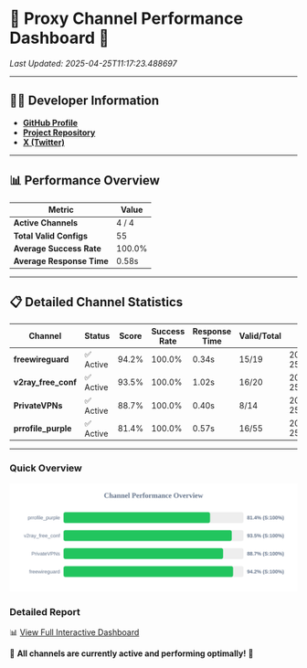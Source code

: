 # 🌟 Proxy Channel Performance Dashboard 🌟

_Last Updated: 2025-04-25T11:17:23.488697_

---

## 👩‍💻 Developer Information

- **[GitHub Profile](https://github.com/4n0nymou3)**  
- **[Project Repository](https://github.com/4n0nymou3/multi-proxy-config-fetcher)**  
- **[X (Twitter)](https://x.com/4n0nymou3)**  

---

## 📊 Performance Overview

| Metric                | Value       |
|-----------------------|-------------|
| **Active Channels**   | 4 / 4       |
| **Total Valid Configs** | 55          |
| **Average Success Rate** | 100.0%      |
| **Average Response Time** | 0.58s       |

---

## 📋 Detailed Channel Statistics

| Channel          | Status     | Score  | Success Rate | Response Time | Valid/Total | Last Success               |
|------------------|------------|--------|--------------|---------------|-------------|----------------------------|
| **freewireguard**  | ✅ Active  | 94.2%  | 100.0% | 0.34s         | 15/19       | 2025-04-25T11:17:23.487048 |
| **v2ray_free_conf**  | ✅ Active  | 93.5%  | 100.0% | 1.02s         | 16/20       | 2025-04-25T11:17:22.683788 |
| **PrivateVPNs**  | ✅ Active  | 88.7%  | 100.0% | 0.40s         | 8/14       | 2025-04-25T11:17:23.119355 |
| **prrofile_purple**  | ✅ Active  | 81.4%  | 100.0% | 0.57s         | 16/55       | 2025-04-25T11:17:21.621867 |

---

### Quick Overview
<div align="center">
  <a href="https://raw.githubusercontent.com/nullluser/NullRepo/refs/heads/main/assets/channel_stats_chart.svg">
    <img src="https://raw.githubusercontent.com/nullluser/NullRepo/refs/heads/main/assets/channel_stats_chart.svg" alt="Source Performance Statistics" width="800">
  </a>
</div>

### Detailed Report
📊 [View Full Interactive Dashboard](https://htmlpreview.github.io/?https://github.com/nullluser/NullRepo/blob/main/assets/performance_report.html)

🎉 **All channels are currently active and performing optimally!** 🎉
